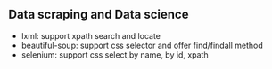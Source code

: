 ## Data scraping and Data science

- lxml: support xpath search and locate
- beautiful-soup: support css selector and offer find/findall method
- selenium: support css select,by name, by id, xpath


